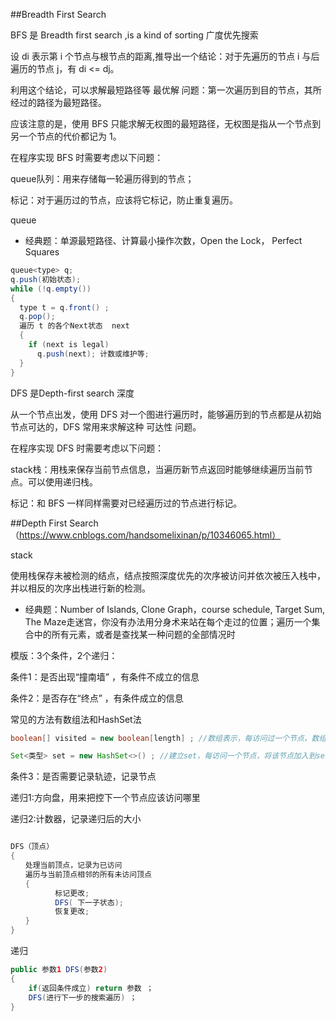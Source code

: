 ##Breadth First Search

BFS 是 Breadth first search ,is a kind of sorting 广度优先搜索

设 di 表示第 i 个节点与根节点的距离,推导出一个结论：对于先遍历的节点 i 与后遍历的节点 j，有 di <= dj。

利用这个结论，可以求解最短路径等 最优解 问题：第一次遍历到目的节点，其所经过的路径为最短路径。

应该注意的是，使用 BFS 只能求解无权图的最短路径，无权图是指从一个节点到另一个节点的代价都记为 1。

在程序实现 BFS 时需要考虑以下问题：

queue队列：用来存储每一轮遍历得到的节点；

标记：对于遍历过的节点，应该将它标记，防止重复遍历。



queue

* 经典题：单源最短路径、计算最小操作次数，Open the Lock， Perfect Squares

```java
queue<type> q;
q.push(初始状态);
while (!q.empty())
{
  type t = q.front() ;
  q.pop();
  遍历 t 的各个Next状态  next
  {
    if (next is legal)
      q.push(next); 计数或维护等;
  }
}
```


DFS 是Depth-first search 深度

从一个节点出发，使用 DFS 对一个图进行遍历时，能够遍历到的节点都是从初始节点可达的，DFS 常用来求解这种 可达性 问题。

在程序实现 DFS 时需要考虑以下问题：

stack栈：用栈来保存当前节点信息，当遍历新节点返回时能够继续遍历当前节点。可以使用递归栈。

标记：和 BFS 一样同样需要对已经遍历过的节点进行标记。

##Depth First Search（https://www.cnblogs.com/handsomelixinan/p/10346065.html）

stack

使用栈保存未被检测的结点，结点按照深度优先的次序被访问并依次被压入栈中，并以相反的次序出栈进行新的检测。

* 经典题：Number of Islands, Clone Graph，course schedule, Target Sum, The Maze走迷宫，你没有办法用分身术来站在每个走过的位置；遍历一个集合中的所有元素，或者是查找某一种问题的全部情况时

模版：3个条件，2个递归：

条件1：是否出现“撞南墙” ，有条件不成立的信息

条件2：是否存在“终点” ，有条件成立的信息

常见的方法有数组法和HashSet法
```java
boolean[] visited = new boolean[length] ; //数组表示，每访问过一个节点，数组将对应元素置为true

Set<类型> set = new HashSet<>() ; //建立set，每访问一个节点，将该节点加入到set中去
```


条件3：是否需要记录轨迹，记录节点

递归1:方向盘，用来把控下一个节点应该访问哪里

递归2:计数器，记录递归后的大小

```java

DFS（顶点）
{
　　处理当前顶点，记录为已访问
　　遍历与当前顶点相邻的所有未访问顶点
　　{
　　　　　　标记更改;
　　　　　　DFS( 下一子状态);
　　　　　　恢复更改;
　　}
}

```

递归

```java
public 参数1 DFS(参数2)
{
    if(返回条件成立) return 参数 ；
    DFS(进行下一步的搜索遍历) ；
}
```
